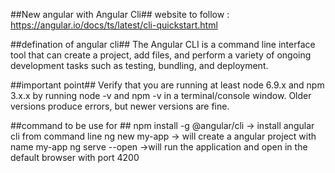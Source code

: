 ##New angular with Angular Cli##
website to follow : https://angular.io/docs/ts/latest/cli-quickstart.html

##defination of angular cli##
The Angular CLI is a command line interface tool that can create a project, add files, and perform a variety of ongoing development tasks such as testing, bundling, and deployment.

##important point##
Verify that you are running at least node 6.9.x and npm 3.x.x by running node -v and npm -v in a terminal/console window. Older versions produce errors, but newer versions are fine.

##command to be use for ##
npm install -g @angular/cli -> install angular cli from command line
ng new my-app -> will create a angular project with name my-app
ng serve --open ->will run the application and open in the default browser with port 4200
